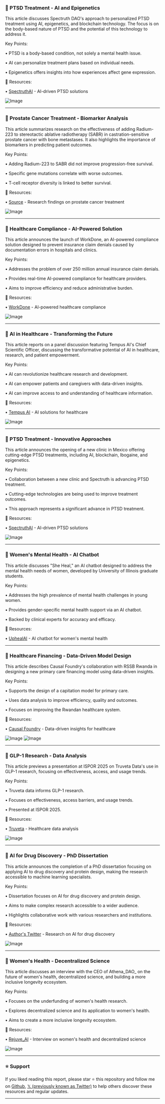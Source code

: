 ### 🤖 PTSD Treatment - AI and Epigenetics

This article discusses Spectruth DAO's approach to personalized PTSD treatment using AI, epigenetics, and blockchain technology.  The focus is on the body-based nature of PTSD and the potential of this technology to address it.

Key Points:

• PTSD is a body-based condition, not solely a mental health issue.

• AI can personalize treatment plans based on individual needs.

• Epigenetics offers insights into how experiences affect gene expression.


🔗 Resources:

• [SpectruthAI](https://x.com/SpectruthAI) - AI-driven PTSD solutions

![Image](https://pbs.twimg.com/media/GqU9q-fXYAABxGE?format=jpg&name=small)


---

### 🤖 Prostate Cancer Treatment - Biomarker Analysis

This article summarizes research on the effectiveness of adding Radium-223 to stereotactic ablative radiotherapy (SABR) in castration-sensitive prostate cancer with bone metastases.  It also highlights the importance of biomarkers in predicting patient outcomes.

Key Points:

• Adding Radium-223 to SABR did not improve progression-free survival.

• Specific gene mutations correlate with worse outcomes.

• T-cell receptor diversity is linked to better survival.


🔗 Resources:

• [Source](https://x.com/yekeduz_emre/status/1920461130356388170) - Research findings on prostate cancer treatment

![Image](https://pbs.twimg.com/media/GqbZNR4WUAAFwDw?format=jpg&name=small)


---

### 🚀 Healthcare Compliance - AI-Powered Solution

This article announces the launch of WorkDone, an AI-powered compliance solution designed to prevent insurance claim denials caused by documentation errors in hospitals and clinics.

Key Points:

• Addresses the problem of over 250 million annual insurance claim denials.

• Provides real-time AI-powered compliance for healthcare providers.

• Aims to improve efficiency and reduce administrative burden.


🔗 Resources:

• [WorkDone](https://x.com/wrkdnai) - AI-powered healthcare compliance

![Image](https://pbs.twimg.com/amplify_video_thumb/1920482241127313408/img/3CAVG5k-jn-C_yox.jpg)


---

### 🤖 AI in Healthcare - Transforming the Future

This article reports on a panel discussion featuring Tempus AI's Chief Scientific Officer, discussing the transformative potential of AI in healthcare, research, and patient empowerment.

Key Points:

• AI can revolutionize healthcare research and development.

• AI can empower patients and caregivers with data-driven insights.

• AI can improve access to and understanding of healthcare information.


🔗 Resources:

• [Tempus AI](https://x.com/TempusAI) - AI solutions for healthcare

![Image](https://pbs.twimg.com/media/Gqb_D8lXMAAaivf?format=jpg&name=small)


---

### 🤖 PTSD Treatment - Innovative Approaches

This article announces the opening of a new clinic in Mexico offering cutting-edge PTSD treatments, including AI, blockchain, Ibogaine, and epigenetics.

Key Points:

• Collaboration between a new clinic and Spectruth is advancing PTSD treatment.

• Cutting-edge technologies are being used to improve treatment outcomes.

• This approach represents a significant advance in PTSD treatment.


🔗 Resources:

• [SpectruthAI](https://x.com/SpectruthAI) - AI-driven PTSD solutions

![Image](https://pbs.twimg.com/amplify_video_thumb/1920002656556179456/img/1FPH6GlFEE0xPCb_.jpg)


---

### 🤖 Women's Mental Health - AI Chatbot

This article discusses "She Heal," an AI chatbot designed to address the mental health needs of women, developed by University of Illinois graduate students.

Key Points:

• Addresses the high prevalence of mental health challenges in young women.

• Provides gender-specific mental health support via an AI chatbot.

• Backed by clinical experts for accuracy and efficacy.


🔗 Resources:

• [UphealAI](https://x.com/UphealAI) - AI chatbot for women's mental health

---

### 🤖 Healthcare Financing - Data-Driven Model Design

This article describes Causal Foundry's collaboration with RSSB Rwanda in designing a new primary care financing model using data-driven insights.

Key Points:

•  Supports the design of a capitation model for primary care.

• Uses data analysis to improve efficiency, quality and outcomes.

•  Focuses on improving the Rwandan healthcare system.


🔗 Resources:

• [Causal Foundry](https://x.com/Causal_Foundry) - Data-driven insights for healthcare

![Image](https://pbs.twimg.com/media/GqXVCsEXcAAyCTA?format=png&name=small)
![Image](https://pbs.twimg.com/media/GqXVCsBWAAA6HXi?format=png&name=small)


---

### 🤖 GLP-1 Research - Data Analysis

This article previews a presentation at ISPOR 2025 on Truveta Data's use in GLP-1 research, focusing on effectiveness, access, and usage trends.

Key Points:

• Truveta data informs GLP-1 research.

•  Focuses on effectiveness, access barriers, and usage trends.

•  Presented at ISPOR 2025.


🔗 Resources:

• [Truveta](https://x.com/truveta) - Healthcare data analysis

![Image](https://pbs.twimg.com/media/GqXVRVaWcAA6n4o?format=jpg&name=small)


---

### 🤖 AI for Drug Discovery - PhD Dissertation

This article announces the completion of a PhD dissertation focusing on applying AI to drug discovery and protein design, making the research accessible to machine learning specialists.


Key Points:

• Dissertation focuses on AI for drug discovery and protein design.

• Aims to make complex research accessible to a wider audience.

•  Highlights collaborative work with various researchers and institutions.


🔗 Resources:

• [Author's Twitter](https://x.com/amyxlu) - Research on AI for drug discovery

![Image](https://pbs.twimg.com/amplify_video_thumb/1919809412526727168/img/LESC0UpIjRvGoiTR.jpg)


---

### 🤖 Women's Health - Decentralized Science

This article discusses an interview with the CEO of Athena_DAO_ on the future of women's health, decentralized science, and building a more inclusive longevity ecosystem.

Key Points:

• Focuses on the underfunding of women's health research.

• Explores decentralized science and its application to women's health.

• Aims to create a more inclusive longevity ecosystem.


🔗 Resources:

• [Rejuve_AI](https://x.com/Rejuve_AI) -  Interview on women's health and decentralized science

![Image](https://pbs.twimg.com/ext_tw_video_thumb/1920164259922665472/pu/img/MohMiZKs4XkFELzu.jpg)


---

### ⭐️ Support

If you liked reading this report, please star ⭐️ this repository and follow me on [Github](https://github.com/Drix10), [𝕏 (previously known as Twitter)](https://x.com/DRIX_10_) to help others discover these resources and regular updates.

---
